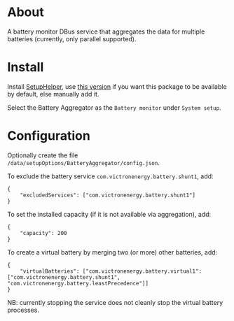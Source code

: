 
# About

A battery monitor DBus service that aggregates the data for multiple batteries (currently, only parallel supported).


# Install

Install [SetupHelper](https://github.com/kwindrem/SetupHelper), use [this version](https://github.com/pulquero/SetupHelper) if you want this package
to be available by default, else manually add it.

Select the Battery Aggregator as the `Battery monitor` under `System setup`.


# Configuration

Optionally create the file `/data/setupOptions/BatteryAggregator/config.json`.

To exclude the battery service `com.victronenergy.battery.shunt1`, add:

	{
		"excludedServices": ["com.victronenergy.battery.shunt1"]
	}

To set the installed capacity (if it is not available via aggregation), add:

	{
		"capacity": 200
	}

To create a virtual battery by merging two (or more) other batteries, add:

	{
		"virtualBatteries": ["com.victronenergy.battery.virtual1": ["com.victronenergy.battery.shunt1", "com.victronenergy.battery.leastPrecedence"]]
	}

NB: currently stopping the service does not cleanly stop the virtual battery processes.
